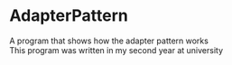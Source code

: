 # AdapterPattern
A program that shows how the adapter pattern works <br/>
This program was written in my second year at university
